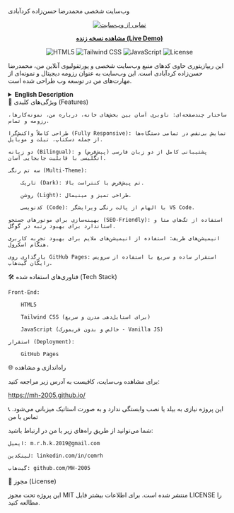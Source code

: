 وب‌سایت شخصی محمدرضا حسن‌زاده کردآبادی

<p align="center">
<a href="https://mh-2005.github.io/" target="_blank">
<img src="https://placehold.co/800x400/1f2937/ffffff?text=MRHK+Portfolio+Website" alt="نمایی از وب‌سایت">
</a>
</p>

<p align="center">
<strong><a href="https://mh-2005.github.io/" target="_blank">مشاهده نسخه زنده (Live Demo)</a></strong>
</p>

<p align="center">
<img src="https://img.shields.io/badge/HTML5-E34F26?style=for-the-badge&logo=html5&logoColor=white" alt="HTML5">
<img src="https://img.shields.io/badge/Tailwind_CSS-38B2AC?style=for-the-badge&logo=tailwind-css&logoColor=white" alt="Tailwind CSS">
<img src="https://img.shields.io/badge/JavaScript-F7DF1E?style=for-the-badge&logo=javascript&logoColor=black" alt="JavaScript">
<img src="https://img.shields.io/github/license/MH-2005/MH-2005.github.io?style=for-the-badge" alt="License">
</p>

این ریپازیتوری حاوی کدهای منبع وب‌سایت شخصی و پورتفولیوی آنلاین من، محمدرضا حسن‌زاده کردآبادی است. این وب‌سایت به عنوان رزومه دیجیتال و نمونه‌ای از مهارت‌های من در توسعه وب طراحی شده است.

<details>
<summary><strong>English Description</strong></summary>

This repository contains the source code for my personal portfolio website, Mohammadreza Hassanzadeh. This website serves as a digital resume and a showcase of my web development skills.

</details>
🚀 ویژگی‌های کلیدی (Features)

    ساختار چندصفحه‌ای: ناوبری آسان بین بخش‌های خانه، درباره من، نمونه‌کارها، رزومه و تماس.

    طراحی کاملاً واکنش‌گرا (Fully Responsive): نمایش بی‌نقص در تمامی دستگاه‌ها از جمله دسکتاپ، تبلت و موبایل.

    دو زبانه (Bilingual): پشتیبانی کامل از دو زبان فارسی (پیش‌فرض) و انگلیسی با قابلیت جابجایی آسان.

    سه تم رنگی (Multi-Theme):

        تاریک (Dark): تم پیش‌فرض با کنتراست بالا.

        روشن (Light): طراحی تمیز و مینیمال.

        کدنویسی (Code): با الهام از پالت رنگی ویرایشگر VS Code.

    بهینه‌سازی برای موتورهای جستجو (SEO-Friendly): استفاده از تگ‌های متا و استاندارد برای بهبود رتبه در گوگل.

    انیمیشن‌های ظریف: استفاده از انیمیشن‌های ملایم برای بهبود تجربه کاربری هنگام اسکرول.

    بارگذاری روی GitHub Pages: استقرار ساده و سریع با استفاده از سرویس رایگان گیت‌هاب.

🛠️ فناوری‌های استفاده شده (Tech Stack)

    Front-End:

        HTML5

        Tailwind CSS (برای استایل‌دهی مدرن و سریع)

        JavaScript (خالص و بدون فریمورک - Vanilla JS)

    استقرار (Deployment):

        GitHub Pages

🌐 راه‌اندازی و مشاهده

برای مشاهده وب‌سایت، کافیست به آدرس زیر مراجعه کنید:

https://mh-2005.github.io/

این پروژه نیازی به بیلد یا نصب وابستگی ندارد و به صورت استاتیک میزبانی می‌شود.
📞 تماس با من

شما می‌توانید از طریق راه‌های زیر با من در ارتباط باشید:

    ایمیل: m.r.h.k.2019@gmail.com

    لینکدین: linkedin.com/in/cemrh

    گیت‌هاب: github.com/MH-2005

📄 مجوز (License)

این پروژه تحت مجوز MIT منتشر شده است. برای اطلاعات بیشتر فایل LICENSE را مطالعه کنید.
